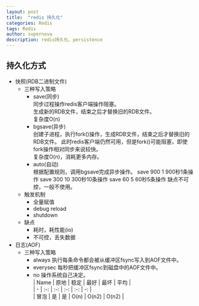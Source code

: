 ```yaml
---
layout: post
title:  "redis 持久化"
categories: Redis
tags: Redis
author: supernova
description: redis持久化、persistence
---
```

## 持久化方式
* 快照(RDB二进制文件)  
    * 三种写入策略
        * save(同步)  
    同步过程操作redis客户端操作阻塞。  
    生成新的RDB文件，结束之后才替换旧的RDB文件。  
    复杂度O(n)
        * bgsave(异步)  
    创建子进程，执行fork()操作，生成RDB文件，结束之后才替换旧的RDB文件。
    此时redis客户端仍然可用，但是fork()可能阻塞，即使 fork操作相对同步来说较快。  
   复杂度O(n)，消耗更多内存。
        * auto(自动)  
   根据配置规则，调用bgsave完成异步操作。
   save 900 1  900秒1条操作
   save 300 10  300秒10条操作
   save 60   5  60秒5条操作
   缺点不可控，一般不使用。    
    * 触发机制
        * 全量赋值
        * debug reload
        * shutdown  
    * 缺点  
        * 耗时，耗性能(io)  
        * 不可控，丢失数据
* 日志(AOF)  
    * 三种写入策略
        * always    执行每条命令都会被从缓冲区fsync写入到AOF文件中。
        * everysec  每秒把缓冲区fsync到磁盘中的AOF文件中。
        * no    操作系统自己决定。  
| Name | 原地 | 稳定 | 最好 | 最坏 | 平均 |    
| - | :-: | :-: | :-: | :-: | -: |   
| 冒泡 | 是 | 是 | O(n) | O(n2) | O(n2) |          
